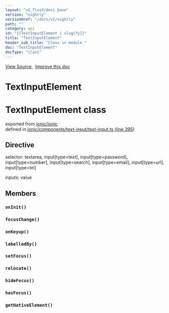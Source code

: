 ```yaml
---
layout: "v2_fluid/docs_base"
version: "nightly"
versionHref: "/docs/v2/nightly"
path: ""
category: api
id: "{{TextInputElement | slugify}}"
title: "TextInputElement"
header_sub_title: "Class in module "
doc: "TextInputElement"
docType: "class"
---
```




<div class="improve-docs">
  <a href='http://github.com/driftyco/ionic2/tree/master/ionic/components/text-input/text-input.ts#L394'>
    View Source
  </a>
  &nbsp;
  <a href='http://github.com/driftyco/ionic2/edit/master/ionic/components/text-input/text-input.ts#L394'>
    Improve this doc
  </a>
</div>




<h1 class="api-title">

  TextInputElement



</h1>







<h1 class="class export">TextInputElement <span class="type">class</span></h1>
<p class="module">exported from <a href='undefined'>ionic/ionic</a><br/>
defined in <a href="https://github.com/driftyco/ionic2/tree/master/ionic/components/text-input/text-input.ts#L395-L505">ionic/components/text-input/text-input.ts (line 395)</a>
</p>
<h2>Directive</h2>
  <span>selector: textarea, input[type=text], input[type=password], input[type=number], input[type=search], input[type=email], input[type=url], input[type=tel]</span>

  <span>inputs: value</span>


<h2>Members</h2>

<div id="onInit"></div>
<h3>
  <code>onInit()</code>

</h3>












<div id="focusChange"></div>
<h3>
  <code>focusChange()</code>

</h3>












<div id="onKeyup"></div>
<h3>
  <code>onKeyup()</code>

</h3>












<div id="labelledBy"></div>
<h3>
  <code>labelledBy()</code>

</h3>












<div id="setFocus"></div>
<h3>
  <code>setFocus()</code>

</h3>












<div id="relocate"></div>
<h3>
  <code>relocate()</code>

</h3>












<div id="hideFocus"></div>
<h3>
  <code>hideFocus()</code>

</h3>












<div id="hasFocus"></div>
<h3>
  <code>hasFocus()</code>

</h3>












<div id="getNativeElement"></div>
<h3>
  <code>getNativeElement()</code>

</h3>














